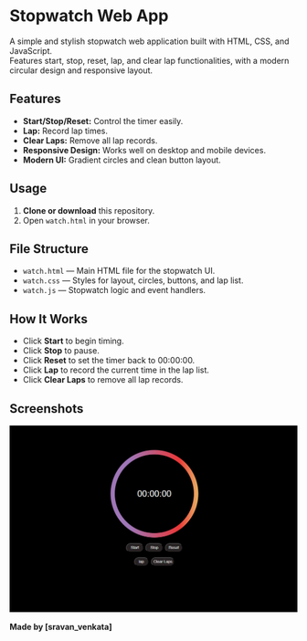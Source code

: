 # Stopwatch Web App

A simple and stylish stopwatch web application built with HTML, CSS, and JavaScript.  
Features start, stop, reset, lap, and clear lap functionalities, with a modern circular design and responsive layout.

## Features

- **Start/Stop/Reset:** Control the timer easily.
- **Lap:** Record lap times.
- **Clear Laps:** Remove all lap records.
- **Responsive Design:** Works well on desktop and mobile devices.
- **Modern UI:** Gradient circles and clean button layout.

## Usage

1. **Clone or download** this repository.
2. Open `watch.html` in your browser.

## File Structure

- `watch.html` — Main HTML file for the stopwatch UI.
- `watch.css` — Styles for layout, circles, buttons, and lap list.
- `watch.js` — Stopwatch logic and event handlers.

## How It Works

- Click **Start** to begin timing.
- Click **Stop** to pause.
- Click **Reset** to set the timer back to 00:00:00.
- Click **Lap** to record the current time in the lap list.
- Click **Clear Laps** to remove all lap records.

## Screenshots

![Stopwatch Screenshot](stopwatch_ss.png)  


**Made by [sravan_venkata]**